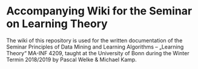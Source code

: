 # Accompanying Wiki for the Seminar on Learning Theory

The wiki of this repository is used for the written documentation of the Seminar Principles of Data Mining and Learning Algorithms – „Learning Theory“ MA-INF 4209, taught at the University of Bonn during the Winter Termin 2018/2019 by Pascal Welke & Michael Kamp.
